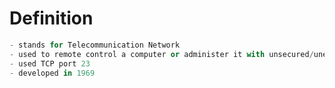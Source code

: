
# Definition
```python
- stands for Telecommunication Network
- used to remote control a computer or administer it with unsecured/unencrypted channel
- used TCP port 23
- developed in 1969
```































